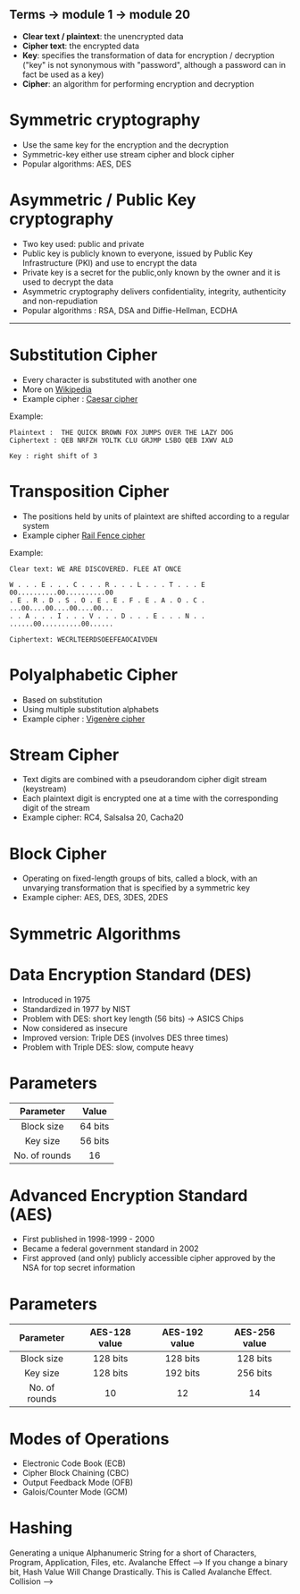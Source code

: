 ## Terms  -> module 1 -> module 20
  - **Clear text / plaintext**: the unencrypted data
  - **Cipher text**: the encrypted data
  - **Key**: specifies the transformation of data for encryption / decryption ("key" is not synonymous with "password", although a password can in fact be used as a key)
- **Cipher**: an algorithm for performing encryption and decryption

# Symmetric cryptography
  - Use the same key for the encryption and the decryption
  - Symmetric-key either use stream cipher and block cipher
  - Popular algorithms: AES, DES

# Asymmetric / Public Key cryptography
  - Two key used: public and private
  - Public key is publicly known to everyone, issued by Public Key Infrastructure (PKI) and use to encrypt the data
  - Private key is a secret for the public,only known by the owner and it is used to decrypt the data
  - Asymmetric cryptography delivers confidentiality, integrity, authenticity and non-repudiation
  - Popular algorithms : RSA, DSA and Diffie-Hellman, ECDHA
------------------------------------------------------------------------------------------------------
# Substitution Cipher
  - Every character is substituted with another one
  - More on [Wikipedia](https://en.wikipedia.org/wiki/Substitution_cipher)
  - Example cipher : [Caesar cipher](https://en.wikipedia.org/wiki/Caesar_cipher)

Example:
```
Plaintext :  THE QUICK BROWN FOX JUMPS OVER THE LAZY DOG
Ciphertext : QEB NRFZH YOLTK CLU GRJMP LSBO QEB IXWV ALD

Key : right shift of 3
```

# Transposition Cipher
  - The positions held by units of plaintext are shifted according to a regular system
  - Example cipher [Rail Fence cipher](https://en.wikipedia.org/wiki/Rail_fence)

Example:
```
Clear text: WE ARE DISCOVERED. FLEE AT ONCE

W . . . E . . . C . . . R . . . L . . . T . . . E           00..........00..........00
. E . R . D . S . O . E . E . F . E . A . O . C .           ...00....00....00....00...
. . A . . . I . . . V . . . D . . . E . . . N . .           ......00..........00......

Ciphertext: WECRLTEERDSOEEFEAOCAIVDEN
```

# Polyalphabetic Cipher
- Based on substitution
- Using multiple substitution alphabets
- Example cipher : [Vigenère cipher](https://en.wikipedia.org/wiki/Vigen%C3%A8re_cipher)

# Stream Cipher
- Text digits are combined with a pseudorandom cipher digit stream (keystream)
- Each plaintext digit is encrypted one at a time with the corresponding digit of the stream
- Example cipher: RC4, Salsalsa 20, Cacha20

# Block Cipher
  - Operating on fixed-length groups of bits, called a block, with an unvarying transformation that is specified by a symmetric key
  - Example cipher: AES, DES, 3DES, 2DES

# Symmetric Algorithms

# Data Encryption Standard (DES)
  - Introduced in 1975
  - Standardized in 1977 by NIST
  - Problem with DES: short key length (56 bits) -> ASICS Chips
  - Now considered as insecure
  - Improved version: Triple DES (involves DES three times)
  - Problem with Triple DES: slow, compute heavy                         

# Parameters
|   Parameter       |   Value  |
|:-----------------:|:--------:|
|   Block size      | 64 bits  |
|   Key size        | 56 bits  | --> ffffffff ->
|   No. of rounds   |    16    |


# Advanced Encryption Standard (AES)
  - First published in 1998-1999 - 2000
  - Became a federal government standard in 2002
  - First approved (and only) publicly accessible cipher approved by the NSA for top secret information

# Parameters
|      Parameter    |    AES-128 value   |    AES-192 value  |    AES-256 value   |
|:-----------------:|:------------------:|:-----------------:|:------------------:|
|    Block size     |      128 bits      |      128 bits     |      128 bits      |
|    Key size       |      128 bits      |      192 bits     |      256 bits      |
|   No. of rounds   |         10         |       12          |         14         |

# Modes of Operations
  - Electronic Code Book (ECB)
  - Cipher Block Chaining (CBC)
  - Output Feedback Mode (OFB)
  - Galois/Counter Mode (GCM)

# Hashing
  Generating a unique Alphanumeric String for a short of Characters, Program, Application, Files, etc.
  Avalanche Effect --> If you change a binary bit, Hash Value Will Change Drastically. This is Called Avalanche Effect.
  Collision -->
